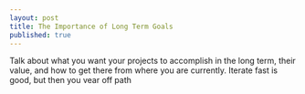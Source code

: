 ```yaml
---
layout: post
title: The Importance of Long Term Goals
published: true
---
```


Talk about what you want your projects
to accomplish in the long term, their value,
and how to get there from where you are currently.
Iterate fast is good, but then you vear off
path